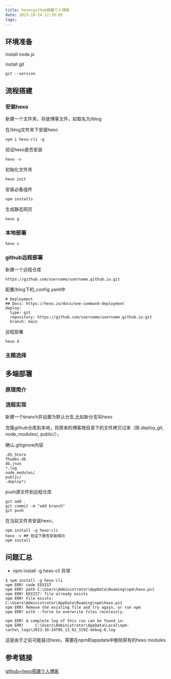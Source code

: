 ```yaml
---
title: hexo+github搭建个人博客
date: 2023-10-24 12:39:05
tags: 
---
```


## 环境准备

install node.js

install git

```
git --version
```



## 流程搭建

### 安装hexo

新建一个文件夹，存放博客文件，如取名为/blog

在/blog文件夹下安装hexo

```shell
npm i hexo-cli -g
```

验证hexo是否安装

```shell
hexo -v
```

初始化文件夹

```shell
hexo init
```

安装必备组件

```shell
npm installs
```

生成静态网页

```shell
hexo g
```



### 本地部署

```shell
hexo s
```



### github远程部署

新建一个远程仓库

```
https://github.com/username/username.github.io.git
```

配置/blog下的_config.yaml中

```
# Deployment
## Docs: https://hexo.io/docs/one-command-deployment
deploy:
  type: git
  repository: https://github.com/username/username.github.io.git
  branch: main
```

远程部署

```
hexo d
```



### 主题选择



## 多端部署

### 原理简介

### 流程实现

新建一个branch并设置为默认分支,比如新分支叫hexo

克隆github仓库到本地，将原来的博客根目录下的文件拷贝过来（除.deploy_git, node_modules/, public/），

确认.gitignore内容

```
.DS_Store
Thumbs.db
db.json
*.log
node_modules/
public/
.deploy*/
```

push源文件到远程仓库

```shell
git add .
git commit -m "add branch"
git push
```

在当前文件夹安装hexo，

```shell
npm install -g hexo-cli
hexo -v ## 验证下是否安装成功
npm install
```



## 问题汇总

* npm install -g hexo-cli 异常

```
$ npm install -g hexo-cli
npm ERR! code EEXIST
npm ERR! path C:\Users\Administrator\AppData\Roaming\npm\hexo.ps1
npm ERR! EEXIST: file already exists
npm ERR! File exists: C:\Users\Administrator\AppData\Roaming\npm\hexo.ps1
npm ERR! Remove the existing file and try again, or run npm
npm ERR! with --force to overwrite files recklessly.

npm ERR! A complete log of this run can be found in:
npm ERR!     C:\Users\Administrator\AppData\Local\npm-cache\_logs\2023-10-24T05_13_02_159Z-debug-0.log
```

这是由于之前可能装过hexo，需要在npm的appdata中删除原有的hexo modules



## 参考链接

[github+hexo搭建个人博客](https://zz2summer.github.io/github-hexo-%E6%90%AD%E5%BB%BA%E4%B8%AA%E4%BA%BA%E5%8D%9A%E5%AE%A2/)


